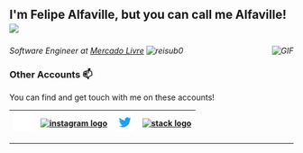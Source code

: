 <h2>I'm Felipe Alfaville, but you can call me Alfaville! <img src="https://media.giphy.com/media/12oufCB0MyZ1Go/giphy.gif" width="50"></h2>

<p><em>Software Engineer at <a href="https://www.mercadolivre.com.br/">Mercado Livre</a><img align="right" alt="GIF" src="https://media.giphy.com/media/iIqmM5tTjmpOB9mpbn/giphy.gif" />
  <img src="https://github-readme-stats.vercel.app/api?username=reisub0&show_icons=true" alt="reisub0" /></em></p>

<!--
**Alfaville/Alfaville** is a ✨ _special_ ✨ repository because its `README.md` (this file) appears on your GitHub profile.

Here are some ideas to get you started:

- 🔭 I’m currently working on ...
- 🌱 I’m currently learning ...
- 👯 I’m looking to collaborate on ...
- 🤔 I’m looking for help with ...
- 💬 Ask me about ...
- 📫 How to reach me: ...
- 😄 Pronouns: ...
- ⚡ Fun fact: ...
-->

### Other Accounts 📫

You can find and get touch with me on these accounts!

| [<img src="https://raw.githubusercontent.com/Delta456/Delta456/master/img/github.png" alt="github logo" width="34">](https://github.com/Alfaville) | [<img src="https://raw.githubusercontent.com/Delta456/Delta456/master/img/instagram.jpg" alt="instagram logo" width="24">](https://www.instagram.com/felipealfaville/) | [<img src="https://raw.githubusercontent.com/Delta456/Delta456/master/img/twitter.png" alt="twitter logo" width="34">](https://twitter.com/felipealfaville) | [<img src="https://raw.githubusercontent.com/Delta456/Delta456/master/img/stack.svg" alt="stack logo" width="24">](https://stackoverflow.com/users/1701029/alfaville)
|---|---|---|---|

---
